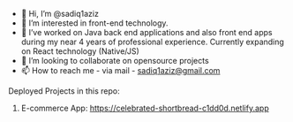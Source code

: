 - 👋 Hi, I’m @sadiq1aziz
- 👀 I’m interested in front-end technology.
- 🌱 I’ve worked on Java back end applications and also front end apps during my near 4 years of professional experience. Currently expanding on React technology (Native/JS)
- 💞️ I’m looking to collaborate on opensource projects
- 📫 How to reach me - via mail - sadiq1aziz@gmail.com

Deployed Projects in this repo:
1. E-commerce App: https://celebrated-shortbread-c1dd0d.netlify.app

<!---
sadiq1aziz/sadiq1aziz is a ✨ special ✨ repository because its `README.md` (this file) appears on your GitHub profile.
You can click the Preview link to take a look at your changes.
--->
